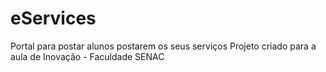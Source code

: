 # eServices
Portal para postar  alunos postarem os seus serviços
Projeto criado para a aula de Inovação - Faculdade SENAC
